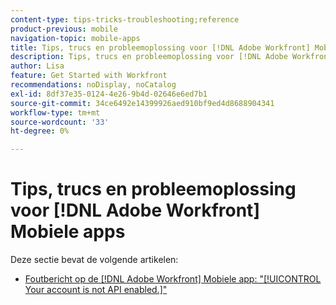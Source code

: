 ```yaml
---
content-type: tips-tricks-troubleshooting;reference
product-previous: mobile
navigation-topic: mobile-apps
title: Tips, trucs en probleemoplossing voor [!DNL Adobe Workfront] Mobiele apps
description: Tips, trucs en probleemoplossing voor [!DNL Adobe Workfront] Mobiele apps
author: Lisa
feature: Get Started with Workfront
recommendations: noDisplay, noCatalog
exl-id: 8df37e35-0124-4e26-9b4d-02646e6ed7b1
source-git-commit: 34ce6492e14399926aed910bf9ed4d8688904341
workflow-type: tm+mt
source-wordcount: '33'
ht-degree: 0%

---
```


# Tips, trucs en probleemoplossing voor [!DNL Adobe Workfront] Mobiele apps

Deze sectie bevat de volgende artikelen:

* [Foutbericht op de [!DNL Adobe Workfront] Mobiele app: &quot;[!UICONTROL Your account is not API enabled.]&quot;](../../../workfront-basics/mobile-apps/tips-tricks-and-troubleshooting/error-message-on-mobile-app.md)
